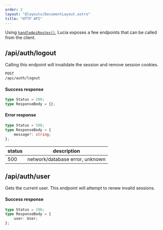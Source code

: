```yaml
---
order: 2
layout: "@layouts/DocumentLayout.astro"
title: "HTTP API"
---
```


Using [`handleApiRoutes()`](/reference/api/server-api#handleapiroutes), Lucia exposes a few endpoints that can be called from the client.

## /api/auth/logout

Calling this endpoint will invalidate the session and remove session cookies.

```bash
POST
/api/auth/logout
```

#### Success response

```ts
type Status = 200;
type ResponseBody = {};
```

#### Error response

```ts
type Status = 500;
type ResponseBody = {
	message?: string;
};
```

| status | description                     |
| ------ | ------------------------------- |
| 500    | network/database error, unknown |

## /api/auth/user

Gets the current user. This endpoint will attempt to renew invalid sessions.

#### Success response

```ts
type Status = 200;
type ResponseBody = {
	user: User;
};
```

